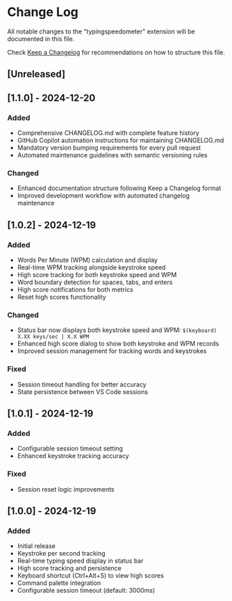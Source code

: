 # Change Log

All notable changes to the "typingspeedometer" extension will be documented in this file.

Check [Keep a Changelog](http://keepachangelog.com/) for recommendations on how to structure this file.

## [Unreleased]

## [1.1.0] - 2024-12-20

### Added
- Comprehensive CHANGELOG.md with complete feature history
- GitHub Copilot automation instructions for maintaining CHANGELOG.md
- Mandatory version bumping requirements for every pull request
- Automated maintenance guidelines with semantic versioning rules

### Changed
- Enhanced documentation structure following Keep a Changelog format
- Improved development workflow with automated changelog maintenance

## [1.0.2] - 2024-12-19

### Added
- Words Per Minute (WPM) calculation and display
- Real-time WPM tracking alongside keystroke speed
- High score tracking for both keystroke speed and WPM
- Word boundary detection for spaces, tabs, and enters
- High score notifications for both metrics
- Reset high scores functionality

### Changed
- Status bar now displays both keystroke speed and WPM: `$(keyboard) X.XX keys/sec | X.X WPM`
- Enhanced high score dialog to show both keystroke and WPM records
- Improved session management for tracking words and keystrokes

### Fixed
- Session timeout handling for better accuracy
- State persistence between VS Code sessions

## [1.0.1] - 2024-12-19

### Added
- Configurable session timeout setting
- Enhanced keystroke tracking accuracy

### Fixed
- Session reset logic improvements

## [1.0.0] - 2024-12-19

### Added
- Initial release
- Keystroke per second tracking
- Real-time typing speed display in status bar
- High score tracking and persistence
- Keyboard shortcut (Ctrl+Alt+S) to view high scores
- Command palette integration
- Configurable session timeout (default: 3000ms)